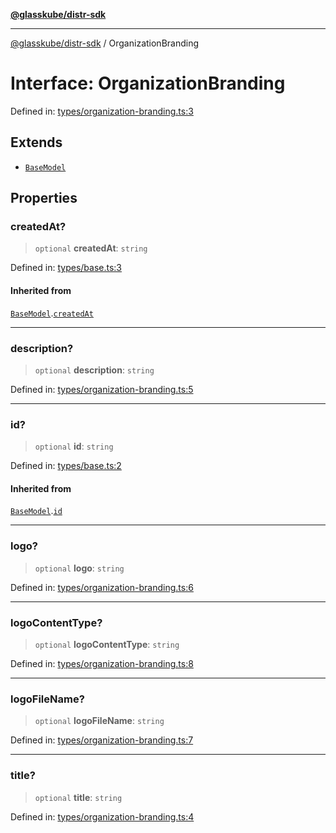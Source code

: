 [**@glasskube/distr-sdk**](../README.md)

---

[@glasskube/distr-sdk](../README.md) / OrganizationBranding

# Interface: OrganizationBranding

Defined in: [types/organization-branding.ts:3](https://github.com/glasskube/distr/blob/6a35007de6a2b1a70636ce4347f91486536bfef5/sdk/js/src/types/organization-branding.ts#L3)

## Extends

- [`BaseModel`](BaseModel.md)

## Properties

### createdAt?

> `optional` **createdAt**: `string`

Defined in: [types/base.ts:3](https://github.com/glasskube/distr/blob/6a35007de6a2b1a70636ce4347f91486536bfef5/sdk/js/src/types/base.ts#L3)

#### Inherited from

[`BaseModel`](BaseModel.md).[`createdAt`](BaseModel.md#createdat)

---

### description?

> `optional` **description**: `string`

Defined in: [types/organization-branding.ts:5](https://github.com/glasskube/distr/blob/6a35007de6a2b1a70636ce4347f91486536bfef5/sdk/js/src/types/organization-branding.ts#L5)

---

### id?

> `optional` **id**: `string`

Defined in: [types/base.ts:2](https://github.com/glasskube/distr/blob/6a35007de6a2b1a70636ce4347f91486536bfef5/sdk/js/src/types/base.ts#L2)

#### Inherited from

[`BaseModel`](BaseModel.md).[`id`](BaseModel.md#id)

---

### logo?

> `optional` **logo**: `string`

Defined in: [types/organization-branding.ts:6](https://github.com/glasskube/distr/blob/6a35007de6a2b1a70636ce4347f91486536bfef5/sdk/js/src/types/organization-branding.ts#L6)

---

### logoContentType?

> `optional` **logoContentType**: `string`

Defined in: [types/organization-branding.ts:8](https://github.com/glasskube/distr/blob/6a35007de6a2b1a70636ce4347f91486536bfef5/sdk/js/src/types/organization-branding.ts#L8)

---

### logoFileName?

> `optional` **logoFileName**: `string`

Defined in: [types/organization-branding.ts:7](https://github.com/glasskube/distr/blob/6a35007de6a2b1a70636ce4347f91486536bfef5/sdk/js/src/types/organization-branding.ts#L7)

---

### title?

> `optional` **title**: `string`

Defined in: [types/organization-branding.ts:4](https://github.com/glasskube/distr/blob/6a35007de6a2b1a70636ce4347f91486536bfef5/sdk/js/src/types/organization-branding.ts#L4)
